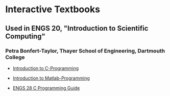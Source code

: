 # Interactive Textbooks
## Used in ENGS 20, "Introduction to Scientific Computing"
### Petra Bonfert-Taylor, Thayer School of Engineering, Dartmouth College



* [Introduction to C-Programming](https://petrabt.github.io/c-programming) 

* [Introduction to Matlab-Programming](https://petrabt.github.io/matlab-programming)

* [ENGS 28 C Programming Guide](https://petrabt.github.io/ENGS28Guide)
